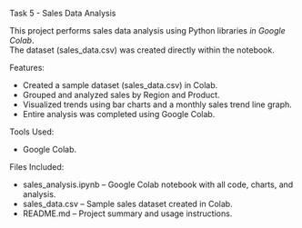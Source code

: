  Task 5 - Sales Data Analysis

This project performs sales data analysis using Python libraries *in Google Colab*.  
The dataset (sales_data.csv) was created directly within the notebook.

 Features:
- Created a sample dataset (sales_data.csv) in Colab.
- Grouped and analyzed sales by Region and Product.
- Visualized trends using bar charts and a monthly sales trend line graph.
- Entire analysis was completed using Google Colab.

 Tools Used:

- Google Colab.

 Files Included:
- sales_analysis.ipynb – Google Colab notebook with all code, charts, and analysis.
- sales_data.csv – Sample sales dataset created in Colab.
- README.md – Project summary and usage instructions.



